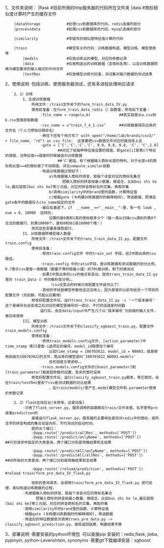 1、文件夹说明：
        |flask                  #目前所用的http服务器的代码所在文件夹
            |data               #商标相似度计算时产生的缓存文件
        
        |dataStorage            #处理csv到数据库的代码，redis连接的部分
        |processdata            #处理csv到数据库的代码，mysql连接的部分

        |similarity             #学姐写的相似度特征值计算的代码

        |train                  #模型有关的代码：训练数据构造、模型训练、模型使用等
            |models             #存放训练出的模型、对应的参数记录
            |data               #存放构造出的训练数据（含商标名等），以及训练数据转换为模型要求的输入格式的中间文件
            |testRes            #存放模型训练代码里，测试集对每行数据的测试结果

2、使用说明
·包括训练、使用服务器测试，还有多进程处理响应请求

        2、1）训练
            I、生成训练数据
                所用文件：/train文件夹下的form_train_data_IV.py
                使用前准备：在form_train_data_redis（）函数里，修改如下变量：
                    ·file_name = range(a,b)             ##其实就是从a.csv到b.csv里面获取数据
                    ·csv_name = u"train_7_4_1.csv"      ##训练数据保存出来的文件名（个人习惯按日期命名）
                    ·再往下还有个地方写了 with open("/home/lab/brands/csv3/" + file_name, "rU") as csv_file:  这里要把csv数据文件对应的路径改上去
                    ·gate = ['C','C','C','C', 0.9, 0.8, 0.8, 'C', 'C',1.0]
                            ##对应了给每种特征值设置的阈值，即gate[i]是第i个特征的阈值，当特征值>=阈值的时候被选为训练数据
                            ##'C'是指，有个根据输入商标长度的特判，对于长度<4的商标和长度>=4的商标做了不同阈值，详见compute_similar函数
                    ·构造训练数据过程如下：
                        a)先根据输入商标的拼音，取每个读音对应的商标名集合
                              把输入商标的拼音按最小数量，做组合，比如bai shi ke le,最后就取[bai shi ke]等三元组，对应的拼音商标名的交集。再取并集
                        b)调用similarity中的brand里的函数，计算特征值
                        c)根据gate (与构建训练数据时的解释相同)，筛选数据，把满足gate条件的数据存入csv_name指定的文件
                    ·最后在最底下，if  __name__=="__main__":里，有一句 lowb , num = 0, 10000  这样的，
                        设置的是0类和1类的商标取多少个（每一类从扫描csv遇到的第0个合法的数据行，到第10000个，是标0和标1各10000个哦！）
                改完这些变量直接跑就行。
            II、训练数据转模型输入数据
                所用文件：/train文件夹下的trans_train_data_II.py，配置文件train.config
                使用前准备：
                    ·修改train.config文件 中的train_set 字段，给I中跑出来的csv路径。
                    ·train.config 中的ratio字段，是训练数据和测试数据的划分比例， 0.7表示csv里每一类数据（数量不等时取最小值）的70%做训练，剩下的做测试
                    ·如果I中跑出来的csv的格式有变动，就改trans_train_data_II.py里的 train_Data（）中的解析部分吧。。
                        （csv没变动的时候只改配置文件就可以了）
                    ·其他的字段是模型参数但这边没用上，因为是拿的以前写给另一个项目的配置文件（先别删，可能以后要用）
                修改好配置文件后，运行trans_train_data_II.py -i ‘一个版本编号’  这个是编号也会变成之后对应的模型里编号的一部分，不打的话就是时间戳
                    运行后，会在data/input中产生几个以'版本编号'为前缀的输入文件，做后续使用
            III、模型训练
                所用文件：/train文件夹下的classify_xgboost_train.py，配置文件train_models.config
                使用前准备：
                    ·修改train_models.config文件, [action_parameter]中time_stamp 填II里面-i选项后的编号，model_id随便加个编号
                        比如time_stamp = 180703022，model_id = N0003，就是使用前缀为180703022的文件，跑出来的模型就叫‘180703022_N0003.models'
                        目的就是方便调参。。
                    ·train_models.config文件的[boost_parameter]和[train_parameter]都是超参数的设置，其余的暂时没用
                修改好配置文件后，运行classify_xgboost_train.py脚本，等它跑完，会在train/testRes里有个csv是测试数据的对比结果
                        ，在train/models/里产生.model模型文件和.parameter使用的参数记录

        2、2）flask在线后台(未修改，还是旧版)
            ·只用了flask_server.py，服务调用的函数都在train/文件夹里，名字里带pre或者prediction的
                直接运行flask_server.py，服务器的主要用处是将对redis中的商标，按所含字的拼音构成的集合驻留内存，节约测试的启动时间。
                提供五个接口：
                ·@app.route('/predict/allRes', methods=['POST'])
                ·@app.route('/predict/onlyName', methods=['POST'])          ##只对请求中指定的大类查询，两个接口分别是简略结果和全结果

                ·@app.route('/predictAll/onlyName', methods=['POST'])
                ·@app.route('/predictAll/allRes', methods=['POST'])         ##对所有的大类查询，两个接口分别是简略结果和全结果

                ·@app.route('/reload/prediction', methods=['POST'])         #reload train/form_pre_data_IV_flask.py

                收到的查询请求，会调用train/form_pre_data_IV_flask.py 进行处理，类似构造训练数据的过程，
            ·先根据输入商标的拼音，取每个读音对应的商标名集合
                  把输入商标的拼音按最小数量，做组合，比如bai shi ke le,最后就取[bai shi ke]等三元组，对应的拼音商标名的交集。再取并集
            ·调用similarity中的brand里的函数，计算特征值
            ·根据gate (与构建训练数据时的解释相同)，筛选数据
            ·筛选后的特征数据依次调用trans_pre_data.py -> classify_xgboost_prediction.py，接受返回结果，构建结果字典

3、部署说明
·需要安装的python环境包
    ·可以直接pip 安装的：redis,flask, jieba, pypinyin, python-Levenshtein, synonyms
    ·需要git下载编译安装：xgboost
